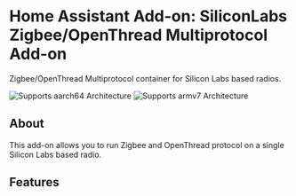 # Home Assistant Add-on: SiliconLabs Zigbee/OpenThread Multiprotocol Add-on

Zigbee/OpenThread Multiprotocol container for Silicon Labs based radios.

![Supports aarch64 Architecture][aarch64-shield] ![Supports armv7 Architecture][armv7-shield]

## About

This add-on allows you to run Zigbee and OpenThread protocol on a single Silicon
Labs based radio.

## Features

[aarch64-shield]: https://img.shields.io/badge/aarch64-yes-orange.svg
[armv7-shield]: https://img.shields.io/badge/armv7-yes-green.svg
